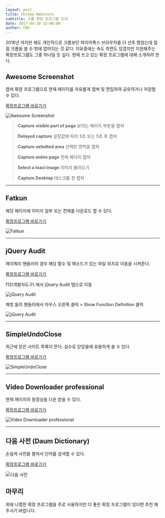 ```yaml
---
layout: post
title: Chrome Webstore
subtitle: 크롬 확장 프로그램 안내
date: 2017-04-20 15:00:00
author: CNS
---
```


2016년 까지만 해도 개인적으로 크롬보단 파이어폭스 브라우저를 더 선호 했었는데 점점 크롬을 쓸 수 밖에 없어지는 것 같다. 이유중에는 속도 측면도 있겠지만 지원해주는 확장프로그램도 그중 하나일 듯 싶다. 현재 쓰고 있는 확장 프로그램에 대해 소개하려 한다.

## Awesome Screenshot ##
캡쳐 확장 프로그램으로 현재 페이지를 자유롭게 캡쳐 및 편집하여 공유하거나 저장할 수 있다.

[확장프로그램 바로가기](https://chrome.google.com/webstore/detail/awesome-screenshot-screen/nlipoenfbbikpbjkfpfillcgkoblgpmj)

![Awesome Screenshot](https://lh3.googleusercontent.com/eftq4Sg95rUqiJcx_JESlHbYFRvDLE8f7qdCWAp3u2OxGAukFXPsSarn-O8IKFdc0P7HPmoWKw=s640-h400-e365-rw)


>**Capture visible part of page**
>보이는 페이지 부분을 캡처
>
>**Delayed capture**
>설정값에 따라 3초 또는 5초 후 캡처
>
>**Capture seledted area**
>선택한 영역을 캡처
>
>**Capture entire page**
>전체 페이지 캡처
>
>**Select a loacl image**
>이미지 불러오기
>
>**Capture Desktop**
>데스크톱 창 캡처

----------

## Fatkun ##
해당 페이지에 이미지 일부 또는 전체를 다운로드 할 수 있다.

[확장프로그램 바로가기](https://chrome.google.com/webstore/detail/fatkun-batch-download-ima/nnjjahlikiabnchcpehcpkdeckfgnohf)

![Fatkun](https://lh3.googleusercontent.com/CH0o5wJbC4py2ZQMkSd71AUV1UzA359SrXjM1OHcdHlWIX-e7MC1UFlWS-MTUPuerOZG8SEXMA=s640-h400-e365-rw)

----------

## jQuery Audit ##
제이쿼리 핸들러의 경우 해당 함수 및 메소드가 있는 파일 위치로 이동을 시켜준다.

[확장프로그램 바로가기](https://chrome.google.com/webstore/detail/jquery-audit/dhhnpbajdcgdmbbcoakfhmfgmemlncjg/)

f12(개발자도구) 에서 jQuery Audit 탭으로 이동

![jQuery Audit](https://camo.githubusercontent.com/abcf6f2263abc4f2f1e8bcdcd47bb11d4080b664/687474703a2f2f7374617469632e74756d626c722e636f6d2f70327a6a6865742f57625a6d77667161712f6a71756572792d61756469742d70616e656c2e706e67)

해방 돔의 핸들러에서 마우스 오른쪽 클릭 > Show Function Definition 클릭

![jQuery Audit](https://camo.githubusercontent.com/731cbd18fe816f3bca3811bda2ad76e03153396b/687474703a2f2f7374617469632e74756d626c722e636f6d2f70327a6a6865742f706e696d776672776c2f73686f772d66756e6374696f6e2d646566696e6974696f6e2d686967686c696768742e706e67)


----------

## SimpleUndoClose ##
최근에 닫은 사이트 목록이 뜬다. 실수로 닫았을때 유용하게 쓸 수 있다.

[확장프로그램 바로가기](https://chrome.google.com/webstore/detail/simpleundoclose/emhohdghchmjepmigjojkehidlielknj)

![SimpleUndoClose](https://lh3.googleusercontent.com/w2PYB6jOSLql34MbWxhOafdymk9YwKZ-dCV-8MitsHxlsKJ5lSKG42h5iVAimnG-TqeeSj5EJ0k=s640-h400-e365-rw)

----------

## Video Downloader professional ##
현재 페이지의 동영상을 다운 받을 수 있다.

[확장프로그램 바로가기](https://chrome.google.com/webstore/detail/video-downloader-professi/elicpjhcidhpjomhibiffojpinpmmpil)

![Video Downloader professional](https://lh3.googleusercontent.com/yo7lb6RCEkIGgBDMwIPKsEOJP3j3ruxZFTIunOE_OM8cuRohYT_61ymXIo-GSJVT-AnP0iQ1=s640-h400-e365-rw)

----------

## 다음 사전 (Daum Dictionary) ##
손쉽게 사전을 펼쳐서 단어를 검색할 수 있다.

[확장프로그램 바로가기](https://chrome.google.com/webstore/detail/%EB%8B%A4%EC%9D%8C-%EC%82%AC%EC%A0%84-daum-dictionary/kkhffehjpbmdlibbcideiaidmdcfgglc)

![다음 사전](https://lh3.googleusercontent.com/tpbWArwQ6Baannx79sXmfka8ZaT9rkDhOtQY7bW8wrEQJTqImAzg5P1FIO5y6cqWSFhi2h-lFw=s640-h400-e365-rw)

## 마무리 ##
위에 나열한 확장 프로그램을 주로 사용하지만 더 좋은 확장 프로그램이 있다면 추천 해 주시기 바랍니다.
